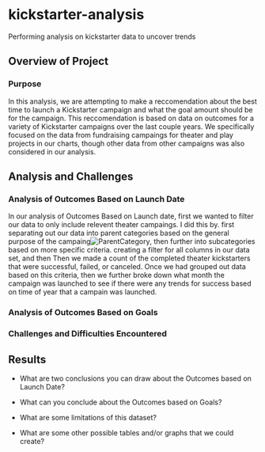 # kickstarter-analysis
Performing analysis on kickstarter data to uncover trends 
## Overview of Project

### Purpose
In this analysis, we are attempting to make a reccomendation about the best time to launch a Kickstarter campaign and what the goal amount should be for the campaign. This reccomendation is based on data on outcomes for a variety of Kickstarter campaigns over the last couple years. We specifically focused on the data from fundraising campaings for theater and play projects in our charts, though other data from other campaigns was also considered in our analysis.  

## Analysis and Challenges

### Analysis of Outcomes Based on Launch Date
In our analysis of Outcomes Based on Launch date, first we wanted to filter our data to only include relevent theater campaings. I did this by. first separating out our data into parent categories based on the general purpose of the campaing![ParentCategory](./assests/images/ParentCategory.png), then further into subcategories based on more specific criteria.  creating a filter for all columns in our data set, and then Then we made a count of the completed theater kickstarters that were successful, failed, or canceled. Once we had grouped out data based on this criteria, then we further broke down what month the campaign was launched to see if there were any trends for success based on time of year that a campain was launched. 

### Analysis of Outcomes Based on Goals


### Challenges and Difficulties Encountered

## Results

- What are two conclusions you can draw about the Outcomes based on Launch Date?

- What can you conclude about the Outcomes based on Goals?

- What are some limitations of this dataset?

- What are some other possible tables and/or graphs that we could create?
